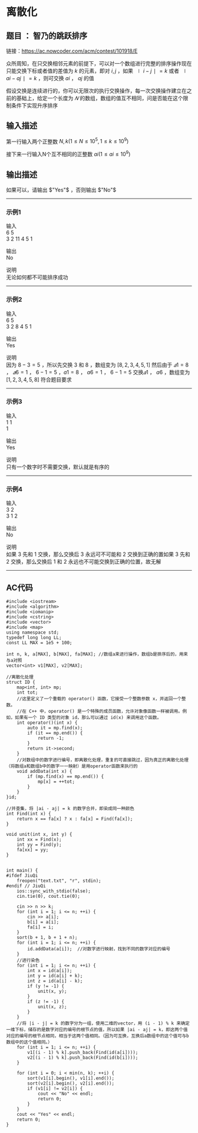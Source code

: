 # 离散化

## 题目 ： 智乃的跳跃排序

链接：https://ac.nowcoder.com/acm/contest/101918/E


众所周知，在只交换相邻元素的前提下，可以对一个数组进行完整的排序操作现在只能交换下标或者值的差值为 $k$ 的元素，即对 $i,j$ ，如果 $∣i−j∣=k$ 或者 $∣a i −a j∣=k$ ，则可交换  $a i$ ， $a j$ 的值

假设交换是连续进行的，你可以无限次的执行交换操作，每一次交换操作建立在之前的基础上，给定一个长度为 $𝑁$ 的数组，数组的值互不相同，问是否能在这个限制条件下实现升序排序

## 输入描述

第一行输入两个正整数 $N,k(1≤N≤10^5,1≤k≤10^9)$ 

接下来一行输入N个互不相同的正整数 $a i (1≤a i ≤10^9)$

## 输出描述

如果可以，请输出 $"Yes"$ ，否则输出 $"No"$

---

### 示例1

输入  
6 5  
3 2 11 4 5 1

输出  
No

说明  
无论如何都不可能排序成功

---
### 示例2

输入  
6 5  
3 2 8 4 5 1

输出  
Yes

说明  
因为 $8−3=5$ ，所以先交换 $3$ 和 $8$ ，数组变为 $[8,2,3,4,5,1]$ 
然后由于 $𝑎1=8$ ， $𝑎6=1$ ， $6−1=5$ ，$a 1=8$ ， $a 6 =1$ ， $6−1=5$ 交换$𝑎1$ ， $a6$ ，数组变为 $[1,2,3,4,5,8]$ 符合题目要求

---
### 示例3
输入  
1 1  
1

输出  
Yes  

说明  
只有一个数字时不需要交换，默认就是有序的

---
### 示例4
输入  
3 2  
3 1 2

输出  
No

说明  
如果 $3$ 先和 $1$ 交换，那么交换后 $3$ 永远可不可能和 $2$ 交换到正确的置如果 $3$ 先和 $2$ 交换，那么交换后 $1$ 和 $2$ 永远也不可能交换到正确的位置，故无解

---

## AC代码
```
#include <iostream>
#include <algorithm>
#include <iomanip>
#include <cstring>
#include <vector>
#include <map>
using namespace std;
typedef long long LL;
const LL MAX = 1e5 + 100;

int n, k, a[MAX], b[MAX], fa[MAX]; //数组a来进行操作，数组b是排序后的，用来与a对照
vector<int> v1[MAX], v2[MAX];

//离散化处理
struct ID {
    map<int, int> mp;
    int tot;
    //这里定义了一个重载的 operator() 函数，它接受一个整数参数 x，并返回一个整数。
    //在 C++ 中，operator() 是一个特殊的成员函数，允许对象像函数一样被调用。例如，如果有一个 ID 类型的对象 id，那么可以通过 id(x) 来调用这个函数。
    int operator()(int x) {
        auto it = mp.find(x);
        if (it == mp.end()) {
            return -1;
        }
        return it->second;
    }
    //对数组中的数字进行编号，即离散化处理，重复的可直接跳过，因为真正的离散化处理（将数组a和数组b中的数字一一映射）是用operator函数来执行的
    void addData(int x) {
        if (mp.find(x) == mp.end()) {
            mp[x] = ++tot;
        }
    }
}id;

//并查集，将 |ai - aj| = k 的数字合并，即染成同一种颜色
int Find(int x) {
    return x == fa[x] ? x : fa[x] = Find(fa[x]);
}

void unit(int x, int y) {
    int xx = Find(x);
    int yy = Find(y);
    fa[xx] = yy;
}


int main() {
#ifdef JiuQi
    freopen("text.txt", "r", stdin);
#endif // JiuQi
    ios::sync_with_stdio(false);
    cin.tie(0), cout.tie(0);

    cin >> n >> k;
    for (int i = 1; i <= n; ++i) {
        cin >> a[i];
        b[i] = a[i];
        fa[i] = i;
    }
    sort(b + 1, b + 1 + n);
    for (int i = 1; i <= n; ++i) {
        id.addData(a[i]);  //对数字进行映射，找到不同的数字对应的编号
    }
    //进行染色
    for (int i = 1; i <= n; ++i) {
        int x = id(a[i]);
        int y = id(a[i] + k);
        int z = id(a[i] - k);
        if (y != -1) {
            unit(x, y);
        }
        if (z != -1) {
            unit(x, z);
        }
    }
    //将 |i - j| = k 的数字分为一组，使用二维的vector，用 (i - 1) % k 来确定一维下标，储存的是数字对应的编号的根节点的值，所以如果 |ai - aj| = k，即这两个值对应的编号的根节点相同，相当于这两个值相同。（因为可互换，互换后a数组中的这个值可与b数组中的这个值相同。）
    for (int i = 1; i <= n; ++i) {
        v1[(i - 1) % k].push_back(Find(id(a[i])));
        v2[(i - 1) % k].push_back(Find(id(b[i])));
    }

    for (int i = 0; i < min(n, k); ++i) {
        sort(v1[i].begin(), v1[i].end());
        sort(v2[i].begin(), v2[i].end());
        if (v1[i] != v2[i]) {
            cout << "No" << endl;
            return 0;
        }
    }
    cout << "Yes" << endl;
    return 0;
}
```
